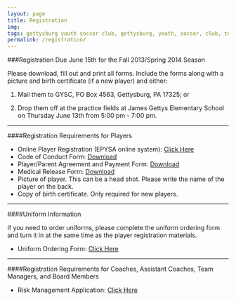 ```yaml
---
layout: page
title: Registration
img: 
tags: gettysburg youth soccer club, gettysburg, youth, soccer, club, teams, registration
permalink: /registration/
---
```

###Registration Due June 15th for the Fall 2013/Spring 2014 Season

Please download, fill out and print all forms. Include the forms along with a picture and birth certificate (if a new player) and either:

1) Mail them to GYSC, PO Box 4563, Gettysburg, PA 17325; or 

2) Drop them off at the practice fields at James Gettys Elementary School on Thursday June 13th from 5:00 pm - 7:00 pm. 

__________________________________________________________________________________________________________________________

####Registration Requirements for Players

<ul>
<li>Online Player Registration (EPYSA online system): <a href="https://www.youthleaguesusa.com/epys/13-14/0117/008/Welcome.html">Click Here</a></li>
<li>Code of Conduct Form: <a href="https://www.dropbox.com/s/8xz3x9al7lz5vcb/Code%20of%20Conduct-1.pdf">Download</a></li>
<li>Player/Parent Agreement and Payment Form: <a href="https://www.dropbox.com/s/v2arm3qxtf964l1/GYSC%20Player-Parent%20Agreement-1.pdf">Download</a></li>
<li>Medical Release Form: <a href="https://www.dropbox.com/s/7qfdk24zfej4bak/Medical_Release1.pdf">Download</a></li>
</li>
<li>Picture of player. This can be a head shot. Please write the name of the player on the back.</li>
<li>Copy of birth certificate. Only required for new players.</li>
</ul>

__________________________________________________________________________________________________________________________

####Uniform Information

If you need to order uniforms, please complete the uniform ordering form and turn it in at the same time as the player registration materials.

<ul>
<li>Uniform Ordering Form: <a href="https://www.dropbox.com/s/tshxot7f6wa6va0/uniformorder2013.pdf">Click Here</a></li>
</ul>

__________________________________________________________________________________________________________________________

####Registration Requirements for Coaches, Assistant Coaches, Team Managers, and Board Members

<ul>
<li>Risk Management Application: <a href="https://www.youthleaguesusa.com/epys/13-14/RiskManagement.html">Click Here</a></li>
</ul>


